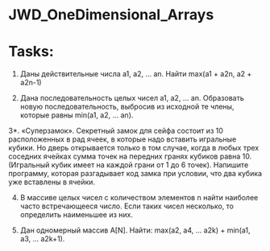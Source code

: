 # JWD_OneDimensional_Arrays
# Tasks:

1. Даны действительные числа  a1, a2, ...  an. Найти max(a1 + a2n, a2 + a2n-1)

2. Дана последовательность целых чисел  a1, a2, ... an. Образовать новую последовательность, выбросив из исходной те члены, которые равны min(a1, a2, ... an).

3*. «Суперзамок». Секретный замок для сейфа состоит из 10 расположенных в рад ячеек, в которые надо вставить игральные кубики. Но дверь открывается только в том случае, когда в любых трех соседних ячейках сумма точек на передних гранях кубиков равна 10. (Игральный кубик имеет на каждой грани от 1 до 6 точек). Напишите программу, которая разгадывает код замка при условии, что два кубика уже вставлены в ячейки.

4. В массиве целых чисел с количеством элементов n найти наиболее часто встречающееся число. Если таких чисел несколько, то определить наименьшее из них.

5. Дан одномерный массив A[N]. Найти: max(a2, a4, ... a2k) + min(a1, a3, ... a2k+1).
